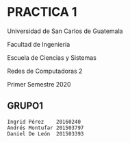 # PRACTICA 1

Universidad de San Carlos de Guatemala

Facultad de Ingeniería

Escuela de Ciencias y Sistemas

Redes de Computadoras 2

Primer Semestre 2020


## GRUPO1
```
Ingrid Pérez    20160240
Andrés Montufar 201503797
Daniel De León  201503393

```


